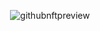 <div align="center">

  ![githubnftpreview](https://user-images.githubusercontent.com/79882049/159381355-7133aed6-4121-472f-a432-ab7bebe2afa0.PNG)

</div>
